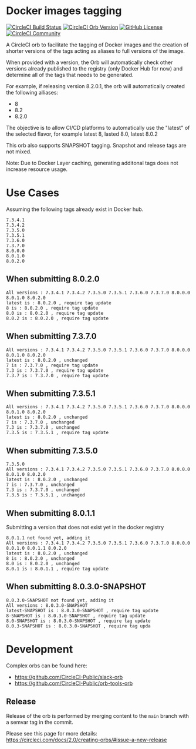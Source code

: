 # Docker images tagging

[![CircleCI Build Status](https://circleci.com/gh/Jahia/docker-tags-orb.svg?style=shield "CircleCI Build Status")](https://circleci.com/gh/Jahia/docker-tags-orb) [![CircleCI Orb Version](https://badges.circleci.com/orbs/jahia/docker-tags-orb)](https://circleci.com/orbs/registry/orb/jahia/docker-tags-orb) [![GitHub License](https://img.shields.io/badge/license-MIT-lightgrey.svg)](https://raw.githubusercontent.com/Jahia/docker-tags-orb/master/LICENSE) [![CircleCI Community](https://img.shields.io/badge/community-CircleCI%20Discuss-343434.svg)](https://discuss.circleci.com/c/ecosystem/orbs)



A CircleCI orb to facilitate the tagging of Docker images and the creation of shorter versions of the tags acting as aliases to full versions of the image.

When provided with a version, the Orb will automatically check other versions already published to the registry (only Docker Hub for now) and determine all of the tags that needs to be generated.

For example, if releasing version 8.2.0.1, the orb will automatically created the following alliases:
* 8
* 8.2
* 8.2.0

The objective is to allow CI/CD platforms to automatically use the "latest" of the selected flavor, for example latest 8, lasted 8.0, latest 8.0.2

This orb also supports SNAPSHOT tagging. Snapshot and release tags are not mixed.

Note: Due to Docker Layer caching, generating additonal tags does not increase resource usage.

# Use Cases

Assuming the following tags already exist in Docker hub.

```
7.3.4.1
7.3.4.2
7.3.5.0
7.3.5.1
7.3.6.0
7.3.7.0
8.0.0.0
8.0.1.0
8.0.2.0
```

## When submitting 8.0.2.0

```
All versions : 7.3.4.1 7.3.4.2 7.3.5.0 7.3.5.1 7.3.6.0 7.3.7.0 8.0.0.0 8.0.1.0 8.0.2.0
latest is : 8.0.2.0 , require tag update
8 is : 8.0.2.0 , require tag update
8.0 is : 8.0.2.0 , require tag update
8.0.2 is : 8.0.2.0 , require tag update
```


## When submitting 7.3.7.0

```
All versions : 7.3.4.1 7.3.4.2 7.3.5.0 7.3.5.1 7.3.6.0 7.3.7.0 8.0.0.0 8.0.1.0 8.0.2.0
latest is : 8.0.2.0 , unchanged
7 is : 7.3.7.0 , require tag update
7.3 is : 7.3.7.0 , require tag update
7.3.7 is : 7.3.7.0 , require tag update
```

## When submitting 7.3.5.1

```
All versions : 7.3.4.1 7.3.4.2 7.3.5.0 7.3.5.1 7.3.6.0 7.3.7.0 8.0.0.0 8.0.1.0 8.0.2.0
latest is : 8.0.2.0 , unchanged
7 is : 7.3.7.0 , unchanged
7.3 is : 7.3.7.0 , unchanged
7.3.5 is : 7.3.5.1 , require tag update
```

## When submitting 7.3.5.0

```
7.3.5.0
All versions : 7.3.4.1 7.3.4.2 7.3.5.0 7.3.5.1 7.3.6.0 7.3.7.0 8.0.0.0 8.0.1.0 8.0.2.0
latest is : 8.0.2.0 , unchanged
7 is : 7.3.7.0 , unchanged
7.3 is : 7.3.7.0 , unchanged
7.3.5 is : 7.3.5.1 , unchanged
```

## When submitting 8.0.1.1

Submitting a version that does not exist yet in the docker registry

```
8.0.1.1 not found yet, adding it
All versions : 7.3.4.1 7.3.4.2 7.3.5.0 7.3.5.1 7.3.6.0 7.3.7.0 8.0.0.0 8.0.1.0 8.0.1.1 8.0.2.0
latest is : 8.0.2.0 , unchanged
8 is : 8.0.2.0 , unchanged
8.0 is : 8.0.2.0 , unchanged
8.0.1 is : 8.0.1.1 , require tag update 
```

## When submitting 8.0.3.0-SNAPSHOT

```
8.0.3.0-SNAPSHOT not found yet, adding it
All versions : 8.0.3.0-SNAPSHOT
latest-SNAPSHOT is : 8.0.3.0-SNAPSHOT , require tag update
8-SNAPSHOT is : 8.0.3.0-SNAPSHOT , require tag update
8.0-SNAPSHOT is : 8.0.3.0-SNAPSHOT , require tag update
8.0.3-SNAPSHOT is : 8.0.3.0-SNAPSHOT , require tag upda
```

# Development

Complex orbs can be found here:
 * https://github.com/CircleCI-Public/slack-orb
 * https://github.com/CircleCI-Public/orb-tools-orb

## Release

Release of the orb is performed by merging content to the `main` branch with a semvar tag in the commit. 

Please see this page for more details: https://circleci.com/docs/2.0/creating-orbs/#issue-a-new-release
